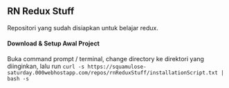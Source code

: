 ## RN Redux Stuff ##

Repositori yang sudah disiapkan untuk belajar redux.

#### Download & Setup Awal Project ####

Buka command prompt / terminal, change directory ke direktori yang diinginkan, lalu run ```curl -s https://squamulose-saturday.000webhostapp.com/repos/rnReduxStuff/installationScript.txt | bash -s```